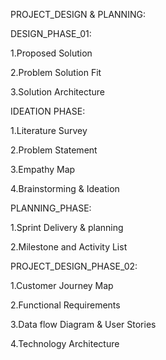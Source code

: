 PROJECT_DESIGN & PLANNING:


DESIGN_PHASE_01:

 1.Proposed Solution

 2.Problem Solution Fit

 3.Solution Architecture
 


IDEATION PHASE:

 1.Literature Survey

 2.Problem Statement

 3.Empathy Map

 4.Brainstorming & Ideation
 


PLANNING_PHASE:

 1.Sprint Delivery & planning

 2.Milestone and Activity List
 


PROJECT_DESIGN_PHASE_02:

1.Customer Journey Map

2.Functional Requirements

3.Data flow Diagram & User Stories

4.Technology Architecture
